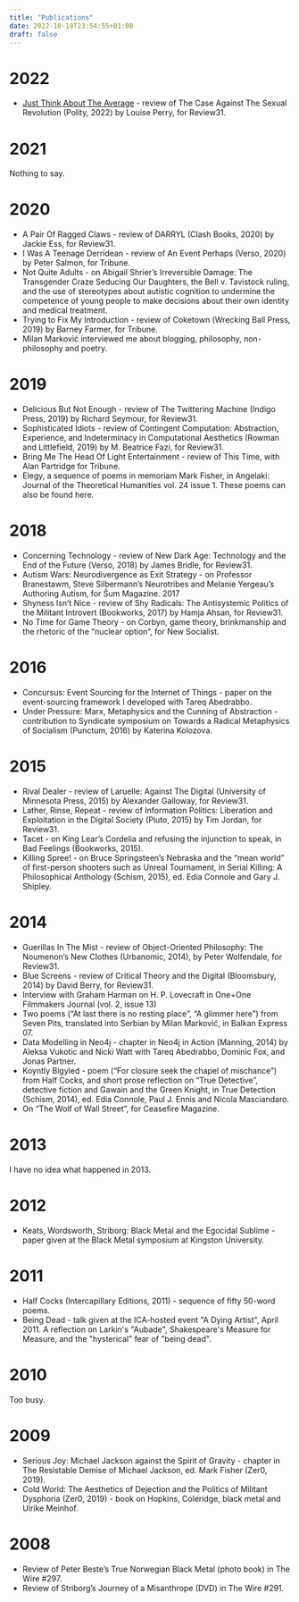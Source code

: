 ```yaml
---
title: "Publications"
date: 2022-10-19T23:54:55+01:00
draft: false
---
```

# 2022
* [Just Think About The Average](http://review31.co.uk/essay/view/112/just-think-about-the-average) - review of The Case Against The Sexual Revolution (Polity, 2022) by Louise Perry, for Review31.

# 2021

Nothing to say.

# 2020
* A Pair Of Ragged Claws - review of DARRYL (Clash Books, 2020) by Jackie Ess, for Review31.
* I Was A Teenage Derridean - review of An Event Perhaps (Verso, 2020) by Peter Salmon, for Tribune.
* Not Quite Adults - on Abigail Shrier’s Irreversible Damage: The Transgender Craze Seducing Our Daughters, the Bell v. Tavistock ruling, and the use of stereotypes about autistic cognition to undermine the competence of young people to make decisions about their own identity and medical treatment.
* Trying to Fix My Introduction - review of Coketown (Wrecking Ball Press, 2019) by Barney Farmer, for Tribune.
* Milan Marković interviewed me about blogging, philosophy, non-philosophy and poetry.

# 2019
* Delicious But Not Enough - review of The Twittering Machine (Indigo Press, 2019) by Richard Seymour, for Review31.
* Sophisticated Idiots - review of Contingent Computation: Abstraction, Experience, and Indeterminacy in Computational Aesthetics (Rowman and Littlefield, 2019) by M. Beatrice Fazi, for Review31.
* Bring Me The Head Of Light Entertainment - review of This Time, with Alan Partridge for Tribune.
* Elegy, a sequence of poems in memoriam Mark Fisher, in Angelaki: Journal of the Theoretical Humanities vol. 24 issue 1. These poems can also be found here.

# 2018
* Concerning Technology - review of New Dark Age: Technology and the End of the Future (Verso, 2018) by James Bridle, for Review31.
* Autism Wars: Neurodivergence as Exit Strategy - on Professor Branestawm, Steve Silbermann’s Neurotribes and Melanie Yergeau’s Authoring Autism, for Šum Magazine.
2017
* Shyness Isn’t Nice - review of Shy Radicals: The Antisystemic Politics of the Militant Introvert (Bookworks, 2017) by Hamja Ahsan, for Review31.
* No Time for Game Theory - on Corbyn, game theory, brinkmanship and the rhetoric of the “nuclear option”, for New Socialist.

# 2016
* Concursus: Event Sourcing for the Internet of Things - paper on the event-sourcing framework I developed with Tareq Abedrabbo.
* Under Pressure: Marx, Metaphysics and the Cunning of Abstraction - contribution to Syndicate symposium on Towards a Radical Metaphysics of Socialism (Punctum, 2016) by Katerina Kolozova.

# 2015
* Rival Dealer - review of Laruelle: Against The Digital (University of Minnesota Press, 2015) by Alexander Galloway, for Review31.
* Lather, Rinse, Repeat - review of Information Politics: Liberation and Exploitation in the Digital Society (Pluto, 2015) by Tim Jordan, for Review31.
* Tacet - on King Lear’s Cordelia and refusing the injunction to speak, in Bad Feelings (Bookworks, 2015).
* Killing Spree! - on Bruce Springsteen’s Nebraska and the “mean world” of first-person shooters such as Unreal Tournament, in Serial Killing: A Philosophical Anthology (Schism, 2015), ed. Edia Connole and Gary J. Shipley.

# 2014
* Guerillas In The Mist - review of Object-Oriented Philosophy: The Noumenon’s New Clothes (Urbanomic, 2014), by Peter Wolfendale, for Review31.
* Blue Screens - review of Critical Theory and the Digital (Bloomsbury, 2014) by David Berry, for Review31.
* Interview with Graham Harman on H. P. Lovecraft in One+One Filmmakers Journal (vol. 2, issue 13)
* Two poems (“At last there is no resting place”, “A glimmer here”) from Seven Pits, translated into Serbian by Milan Marković, in Balkan Express 07.
* Data Modelling in Neo4j - chapter in Neo4j in Action (Manning, 2014) by Aleksa Vukotic and Nicki Watt with Tareq Abedrabbo, Dominic Fox, and Jonas Partner.
* Koyntly Bigyled - poem (“For closure seek the chapel of mischance”) from Half Cocks, and short prose reflection on “True Detective”, detective fiction and Gawain and the Green Knight, in True Detection (Schism, 2014), ed. Edia Connole, Paul J. Ennis and Nicola Masciandaro.
* On “The Wolf of Wall Street”, for Ceasefire Magazine.

# 2013
I have no idea what happened in 2013.

# 2012
* Keats, Wordsworth, Striborg: Black Metal and the Egocidal Sublime - paper given at the Black Metal symposium at Kingston University.

# 2011
* Half Cocks (Intercapillary Editions, 2011) - sequence of fifty 50-word poems.
* Being Dead - talk given at the ICA-hosted event "A Dying Artist", April 2011. A reflection on Larkin's "Aubade", Shakespeare's Measure for Measure, and the "hysterical" fear of "being dead".

# 2010
Too busy.

# 2009
* Serious Joy: Michael Jackson against the Spirit of Gravity - chapter in The Resistable Demise of Michael Jackson, ed. Mark Fisher (Zer0, 2019).
* Cold World: The Aesthetics of Dejection and the Politics of Militant Dysphoria (Zer0, 2019) - book on Hopkins, Coleridge, black metal and Ulrike Meinhof.

# 2008
* Review of Peter Beste’s True Norwegian Black Metal (photo book) in The Wire #297.
* Review of Striborg’s Journey of a Misanthrope (DVD) in The Wire #291.
